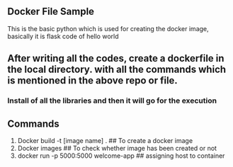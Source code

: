 ## Docker File Sample 

This is the basic python which is used for creating the docker image, basically it is flask code of hello world 

## After writing all the codes, create a dockerfile in the local directory. with all the commands which is mentioned in the above repo or file.

### Install of all the libraries and then it will go for the execution

## Commands 

1. Docker build -t [image name] . ## To create a docker image
2. Docker images ## To check whether image has been created or not 
3. docker run -p 5000:5000 welcome-app ## assigning host to container
